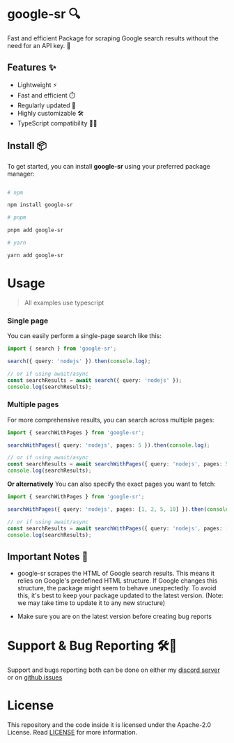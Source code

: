 # google-sr 🔍

Fast and efficient Package for scraping Google search results without the need for an API key. 🚀

## Features ✨

* Lightweight ⚡️
* Fast and efficient ⏱️
* Regularly updated 🔄
* Highly customizable 🛠️
* TypeScript compatibility 🧑‍💻

## Install 📦

To get started, you can install **google-sr** using your preferred package manager:

```bash

# npm

npm install google-sr

# pnpm 

pnpm add google-sr

# yarn

yarn add google-sr

```

# Usage

> All examples use typescript

### Single page

You can easily perform a single-page search like this:

```ts
import { search } from 'google-sr';

search({ query: 'nodejs' }).then(console.log);

// or if using await/async
const searchResults = await search({ query: 'nodejs' });
console.log(searchResults);
```

### Multiple pages

For more comprehensive results, you can search across multiple pages:

```ts
import { searchWithPages } from 'google-sr';

searchWithPages({ query: 'nodejs', pages: 5 }).then(console.log);

// or if using await/async
const searchResults = await searchWithPages({ query: 'nodejs', pages: 5 });
console.log(searchResults);
```

**Or alternatively** You can also specify the exact pages you want to fetch:

```ts
import { searchWithPages } from 'google-sr';

searchWithPages({ query: 'nodejs', pages: [1, 2, 5, 10] }).then(console.log);

// or if using await/async
const searchResults = await searchWithPages({ query: 'nodejs', pages: [1, 2, 5, 10] });
console.log(searchResults);
```

## Important Notes 🚨

* google-sr scrapes the HTML of Google search results. This means it relies on Google's predefined HTML structure. If Google changes this structure, the package might seem to behave unexpectedly. To avoid this, it's best to keep your package updated to the latest version. (Note: we may take time to update it to any new structure)

* Make sure you are on the latest version before creating bug reports

# Support & Bug Reporting 🛠️🐞

Support and bugs reporting both can be done on either my [discord server](https://discord.gg/9s52pz6nWX) or on [github issues](https://github.com/typicalninja493/google-sr/issues)

# License

This repository and the code inside it is licensed under the Apache-2.0 License. Read [LICENSE](./LICENSE) for more information.